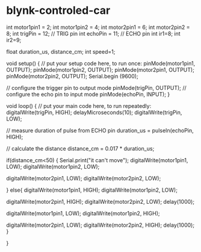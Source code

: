# blynk-controled-car
int motor1pin1 = 2;
int motor1pin2 = 4;
int motor2pin1 = 6;
int motor2pin2 = 8;
int trigPin = 12;    // TRIG pin
int echoPin = 11;    // ECHO pin
int ir1=8;
int ir2=9;

float duration_us, distance_cm;
int speed=1;


void setup() {
  // put your setup code here, to run once:
  pinMode(motor1pin1, OUTPUT);
  pinMode(motor1pin2, OUTPUT);
  pinMode(motor2pin1, OUTPUT);
  pinMode(motor2pin2, OUTPUT);
  Serial.begin (9600);

  // configure the trigger pin to output mode
  pinMode(trigPin, OUTPUT);
  // configure the echo pin to input mode
  pinMode(echoPin, INPUT);
}

void loop() {
  // put your main code here, to run repeatedly: 
  digitalWrite(trigPin, HIGH);
  delayMicroseconds(10);
  digitalWrite(trigPin, LOW);

  // measure duration of pulse from ECHO pin
  duration_us = pulseIn(echoPin, HIGH);

  // calculate the distance
  distance_cm = 0.017 * duration_us;

 
  if(distance_cm<50)
  {
    Serial.print("it can't move");
    digitalWrite(motor1pin1, LOW);
  digitalWrite(motor1pin2, LOW);

  digitalWrite(motor2pin1, LOW);
  digitalWrite(motor2pin2, LOW);
    
  }
  else{
  digitalWrite(motor1pin1, HIGH);
  digitalWrite(motor1pin2, LOW);

  digitalWrite(motor2pin1, HIGH);
  digitalWrite(motor2pin2, LOW);
  delay(1000);

  digitalWrite(motor1pin1, LOW);
  digitalWrite(motor1pin2, HIGH);

  digitalWrite(motor2pin1, LOW);
  digitalWrite(motor2pin2, HIGH);
  delay(1000);
  }
  
}
